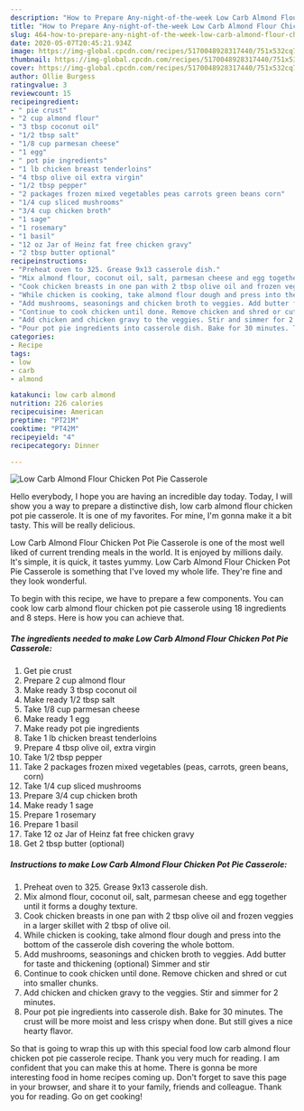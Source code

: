 ```yaml
---
description: "How to Prepare Any-night-of-the-week Low Carb Almond Flour Chicken Pot Pie Casserole"
title: "How to Prepare Any-night-of-the-week Low Carb Almond Flour Chicken Pot Pie Casserole"
slug: 464-how-to-prepare-any-night-of-the-week-low-carb-almond-flour-chicken-pot-pie-casserole
date: 2020-05-07T20:45:21.934Z
image: https://img-global.cpcdn.com/recipes/5170048928317440/751x532cq70/low-carb-almond-flour-chicken-pot-pie-casserole-recipe-main-photo.jpg
thumbnail: https://img-global.cpcdn.com/recipes/5170048928317440/751x532cq70/low-carb-almond-flour-chicken-pot-pie-casserole-recipe-main-photo.jpg
cover: https://img-global.cpcdn.com/recipes/5170048928317440/751x532cq70/low-carb-almond-flour-chicken-pot-pie-casserole-recipe-main-photo.jpg
author: Ollie Burgess
ratingvalue: 3
reviewcount: 15
recipeingredient:
- " pie crust"
- "2 cup almond flour"
- "3 tbsp coconut oil"
- "1/2 tbsp salt"
- "1/8 cup parmesan cheese"
- "1 egg"
- " pot pie ingredients"
- "1 lb chicken breast tenderloins"
- "4 tbsp olive oil extra virgin"
- "1/2 tbsp pepper"
- "2 packages frozen mixed vegetables peas carrots green beans corn"
- "1/4 cup sliced mushrooms"
- "3/4 cup chicken broth"
- "1 sage"
- "1 rosemary"
- "1 basil"
- "12 oz Jar of Heinz fat free chicken gravy"
- "2 tbsp butter optional"
recipeinstructions:
- "Preheat oven to 325. Grease 9x13 casserole dish."
- "Mix almond flour, coconut oil, salt, parmesan cheese and egg together until it forms a doughy texture."
- "Cook chicken breasts in one pan with 2 tbsp olive oil and frozen veggies in a larger skillet with 2 tbsp of olive oil."
- "While chicken is cooking, take almond flour dough and press into the bottom of the casserole dish covering the whole bottom."
- "Add mushrooms, seasonings and chicken broth to veggies. Add butter for taste and thickening (optional) Simmer and stir"
- "Continue to cook chicken until done. Remove chicken and shred or cut into smaller chunks."
- "Add chicken and chicken gravy to the veggies. Stir and simmer for 2 minutes."
- "Pour pot pie ingredients into casserole dish. Bake for 30 minutes. The crust will be more moist and less crispy when done. But still gives a nice hearty flavor."
categories:
- Recipe
tags:
- low
- carb
- almond

katakunci: low carb almond 
nutrition: 226 calories
recipecuisine: American
preptime: "PT21M"
cooktime: "PT42M"
recipeyield: "4"
recipecategory: Dinner

---
```



![Low Carb Almond Flour Chicken Pot Pie Casserole](https://img-global.cpcdn.com/recipes/5170048928317440/751x532cq70/low-carb-almond-flour-chicken-pot-pie-casserole-recipe-main-photo.jpg)

Hello everybody, I hope you are having an incredible day today. Today, I will show you a way to prepare a distinctive dish, low carb almond flour chicken pot pie casserole. It is one of my favorites. For mine, I'm gonna make it a bit tasty. This will be really delicious.



Low Carb Almond Flour Chicken Pot Pie Casserole is one of the most well liked of current trending meals in the world. It is enjoyed by millions daily. It's simple, it is quick, it tastes yummy. Low Carb Almond Flour Chicken Pot Pie Casserole is something that I've loved my whole life. They're fine and they look wonderful.


To begin with this recipe, we have to prepare a few components. You can cook low carb almond flour chicken pot pie casserole using 18 ingredients and 8 steps. Here is how you can achieve that.

##### The ingredients needed to make Low Carb Almond Flour Chicken Pot Pie Casserole:

1. Get  pie crust
1. Prepare 2 cup almond flour
1. Make ready 3 tbsp coconut oil
1. Make ready 1/2 tbsp salt
1. Take 1/8 cup parmesan cheese
1. Make ready 1 egg
1. Make ready  pot pie ingredients
1. Take 1 lb chicken breast tenderloins
1. Prepare 4 tbsp olive oil, extra virgin
1. Take 1/2 tbsp pepper
1. Take 2 packages frozen mixed vegetables (peas, carrots, green beans, corn)
1. Take 1/4 cup sliced mushrooms
1. Prepare 3/4 cup chicken broth
1. Make ready 1 sage
1. Prepare 1 rosemary
1. Prepare 1 basil
1. Take 12 oz Jar of Heinz fat free chicken gravy
1. Get 2 tbsp butter (optional)




##### Instructions to make Low Carb Almond Flour Chicken Pot Pie Casserole:

1. Preheat oven to 325. Grease 9x13 casserole dish.
1. Mix almond flour, coconut oil, salt, parmesan cheese and egg together until it forms a doughy texture.
1. Cook chicken breasts in one pan with 2 tbsp olive oil and frozen veggies in a larger skillet with 2 tbsp of olive oil.
1. While chicken is cooking, take almond flour dough and press into the bottom of the casserole dish covering the whole bottom.
1. Add mushrooms, seasonings and chicken broth to veggies. Add butter for taste and thickening (optional) Simmer and stir
1. Continue to cook chicken until done. Remove chicken and shred or cut into smaller chunks.
1. Add chicken and chicken gravy to the veggies. Stir and simmer for 2 minutes.
1. Pour pot pie ingredients into casserole dish. Bake for 30 minutes. The crust will be more moist and less crispy when done. But still gives a nice hearty flavor.




So that is going to wrap this up with this special food low carb almond flour chicken pot pie casserole recipe. Thank you very much for reading. I am confident that you can make this at home. There is gonna be more interesting food in home recipes coming up. Don't forget to save this page in your browser, and share it to your family, friends and colleague. Thank you for reading. Go on get cooking!
